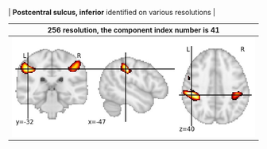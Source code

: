 


| **Postcentral sulcus, inferior** identified on various resolutions |

| 256 resolution, the component index number is 41|  
|:---:|  
| ![Component 256](../256/final/41.jpg "From component 256: Postcentral sulcus, inferior") |
